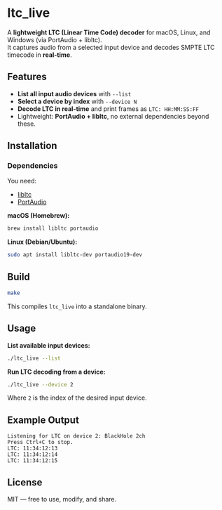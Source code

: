 # ltc_live

A **lightweight LTC (Linear Time Code) decoder** for macOS, Linux, and Windows (via PortAudio + libltc).  
It captures audio from a selected input device and decodes SMPTE LTC timecode in **real-time**.

## Features
- **List all input audio devices** with `--list`
- **Select a device by index** with `--device N`
- **Decode LTC in real-time** and print frames as `LTC: HH:MM:SS:FF`
- Lightweight: **PortAudio + libltc**, no external dependencies beyond these.

## Installation

### **Dependencies**
You need:
- [libltc](https://github.com/x42/libltc)
- [PortAudio](http://www.portaudio.com/)

**macOS (Homebrew):**
```bash
brew install libltc portaudio
```

**Linux (Debian/Ubuntu):**
```bash
sudo apt install libltc-dev portaudio19-dev
```

## Build
```bash
make
```
This compiles `ltc_live` into a standalone binary.

## Usage
**List available input devices:**
```bash
./ltc_live --list
```

**Run LTC decoding from a device:**
```bash
./ltc_live --device 2
```
Where `2` is the index of the desired input device.

## Example Output
```
Listening for LTC on device 2: BlackHole 2ch
Press Ctrl+C to stop.
LTC: 11:34:12:13
LTC: 11:34:12:14
LTC: 11:34:12:15
```

## License
MIT — free to use, modify, and share.
